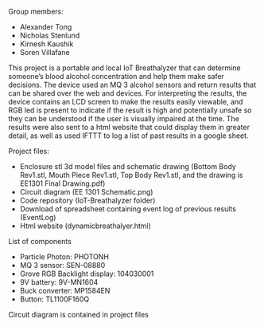Group members:
- Alexander Tong
- Nicholas Stenlund
- Kirnesh Kaushik
- Soren Villafane

This project is a portable and local IoT Breathalyzer that can determine someone’s blood alcohol concentration and help them make safer decisions. The device used an MQ 3 alcohol sensors and return results that can be shared over the web and devices. For interpreting the results, the device contains an LCD screen to make the results easily viewable, and RGB led is present to indicate if the result is high and potentially unsafe so they can be understood if the user is visually impaired at the time. The results were also sent to a html website that could display them in greater detail, as well as used IFTTT to log a list of past results in a google sheet.

Project files:
- Enclosure stl 3d model files and schematic drawing (Bottom Body Rev1.stl, Mouth Piece Rev1.stl, Top Body Rev1.stl, and the drawing is EE1301 Final Drawing.pdf)
- Circuit diagram (EE 1301 Schematic.png)
- Code repository (IoT-Breathalyzer folder)
- Download of spreadsheet containing event log of previous results (EventLog)
- Html website (dynamicbreathalyer.html)

List of components
- Particle Photon: PHOTONH
- MQ 3 sensor: SEN-08880
- Grove RGB Backlight display: 104030001
- 9V battery: 9V-MN1604
- Buck converter: MP1584EN 
- Button: TL1100F160Q

Circuit diagram is contained in project files